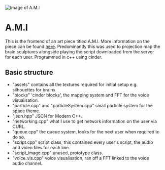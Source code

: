 ![Image of A.M.I](https://joemcalister.com/img/final/articles/ami/ami-hero-2-lower.jpg)

# A.M.I
This is the frontend of an art piece titled A.M.I. More information on the piece can be found [here](https://joemcalister.com/ami). Predominantly this was used to projection map the brain sculptures alongside playing the script downloaded from the server for each user. Programmed in c++ using cinder.

## Basic structure
* "assets" contains all the textures required for initial setup e.g. silhouettes for brains.
* "blocks" 'cinder blocks', the mapping system and FFT for the voice visualisation.
* "particle.cpp" and "particleSystem.cpp" small particle system for the space theme.
* "json.hpp" JSON for Modern C++.
* "networking.cpp" what I use to get network information on the user via CURL.
* "queue.cpp" the queue system, looks for the next user when required to do so.
* "script.cpp" script class, this contained every user's script, the audio and video files for each line.
* "script_image.cpp" unused, prototype class.
* "voice_vis.cpp" voice visualisation, ran off a FFT linked to the voice audio channel.

